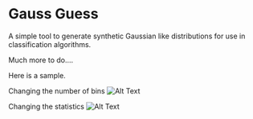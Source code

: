 # Gauss Guess


A simple tool to generate synthetic Gaussian like distributions for use in classification algorithms.

Much more to do....


Here is a sample.


Changing the number of bins
![Alt Text](https://github.com/thomasms/gaussguess/blob/master/examples/figures/animation1.gif)


Changing the statistics
![Alt Text](https://github.com/thomasms/gaussguess/blob/master/examples/figures/animation2.gif)
